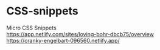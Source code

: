 # CSS-snippets
Micro CSS Snippets<br>
https://app.netlify.com/sites/loving-bohr-dbcb75/overview<br>
https://cranky-engelbart-096560.netlify.app/
